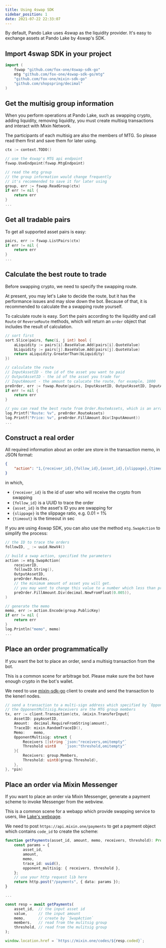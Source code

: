 ```yaml
---
title: Using 4swap SDK
sidebar_position: 1
date: 2021-07-22 22:33:07
---
```


By default, Pando Lake uses 4swap as the liquidity provider. It's easy to exchange assets at Pando Lake by 4swap's SDK.

## Import 4swap SDK in your project

```go
import (
	fswap "github.com/fox-one/4swap-sdk-go"
	mtg "github.com/fox-one/4swap-sdk-go/mtg"
	"github.com/fox-one/mixin-sdk-go"
	"github.com/shopspring/decimal"
)
```

## Get the multisig group information

When you perform operations at Pando Lake, such as swapping crypto, adding liquidity, removing liquidity, you must create multisig transactions and interact with Mixin Network.

The participants of each multisig are also the members of MTG. So please read them first and save them for later using.

```go
ctx := context.TODO()

// use the 4swap's MTG api endpoint
fswap.UseEndpoint(fswap.MtgEndpoint)

// read the mtg group
// the group information would change frequently
// it's recommended to save it for later using
group, err := fswap.ReadGroup(ctx)
if err != nil {
	return err
}
...
```

## Get all tradable pairs

To get all supported asset pairs is easy:

```go
pairs, err := fswap.ListPairs(ctx)
if err != nil {
	return err
}
...
```

## Calculate the best route to trade

Before swapping crypto, we need to specify the swapping route.

At present, you may let's Lake to decide the route, but it has the performance issues and may slow down the bot. Because of that, it is recommended to calculate the a swapping route yourself.

To calculate route is easy. Sort the pairs according to the liquidity and call `Route` or `ReverseRoute` methods, which will return an `order` object that includes the result of calculation.

```go
// sort first
sort.Slice(pairs, func(i, j int) bool {
	aLiquidity := pairs[i].BaseValue.Add(pairs[i].QuoteValue)
	bLiquidity := pairs[j].BaseValue.Add(pairs[j].QuoteValue)
	return aLiquidity.GreaterThan(bLiquidity)
})

// calculate the route
// InputAssetID - the id of the asset you want to paid
// OutputAssetID - the id of the asset you trade for
// InputAmount - the amount to calucate the route, for example, 1000
preOrder, err := fswap.Route(pairs, InputAssetID, OutputAssetID, InputAmount)
if err != nil {
	return err
}

// you can read the best route from Order.RouteAssets, which is an array of asset_id
log.Printf("Route: %v", preOrder.RouteAssets)
log.Printf("Price: %v", preOrder.FillAmount.Div(InputAmount))
...
```

## Construct a real order

All required information about an order are store in the transaction memo, in JSON format:

```json
{
	"action": "1,{receiver_id},{follow_id},{asset_id},{slippage},{timeout}"
}
```

in which,

- `{receiver_id}` is the id of user who will receive the crypto from swapping
- `{follow_id}` is a UUID to trace the order
- `{asset_id}` is the asset's ID you are swapping for
- `{slippage}` is the slippage ratio, e.g. 0.01 = 1%
- `{timeout}` is the timeout in sec

If you are using 4swap SDK, you can also use the method `mtg.SwapAction` to simplify the process:

```go
// the ID to trace the orders
followID, _ := uuid.NewV4()

// build a swap action, specified the parameters
action := mtg.SwapAction(
	receiverID,
	followID.String(),
	OutputAssetID,
	preOrder.Routes,
	// the minimum amount of asset you will get.
	// you may want to change this value to a number which less than preOrder.FillAmount
	preOrder.FillAmount.Div(decimal.NewFromFloat(0.005)),
)

// generate the memo
memo, err := action.Encode(group.PublicKey)
if err != nil {
	return err
}
log.Println("memo", memo)
...

```

## Place an order programmatically

If you want the bot to place an order, send a multisig transaction from the bot.

This is a common scene for arbitrage bot. Please make sure the bot have enough crypto in the bot's wallet.

We need to use [mixin-sdk-go](https://github.com/fox-one/mixin-sdk-go) client to create and send the transaction to the kenerl nodes.

```go
// send a transaction to a multi-sign address which specified by `OpponentMultisig`
// the OpponentMultisig.Receivers are the MTG group members
tx, err := client.Transaction(ctx, &mixin.TransferInput{
	AssetID: payAssetID,
	Amount:  decimal.RequireFromString(amount),
	TraceID: mixin.RandomTraceID(),
	Memo:    memo,
	OpponentMultisig: struct {
		Receivers []string `json:"receivers,omitempty"`
		Threshold uint8    `json:"threshold,omitempty"`
	}{
		Receivers: group.Members,
		Threshold: uint8(group.Threshold),
	},
}, *pin)
```

## Place an order via Mixin Messenger

If you want to place an order via Mixin Messenger, generate a payment scheme to invoke Messenger from the webview.

This is a common scene for a webapp which provide swapping service to users, like [Lake's webpage](https://lake.pando.im).

We need to post `https://api.mixin.one/payments` to get a payment object which contains `code_id` to create the scheme:

```typescript
function getPayments(asset_id, amount, memo, receivers, threshold): Promise<any> {
	const params = {
		asset_id,
		amount,
		memo,
		trace_id: uuid(),
		opponent_multisig: { receivers, threshold },
	};
	// use your http request lib here
	return http.post("/payments", { data: params });
}

...

const resp = await getPayments(
	asset_id,  // the input asset id
	value,     // the input amount
	memo,      // create by `SwapAction`
	members,   // read from the mulitsig group
	threshold, // read from the mulitsig group
);

window.location.href = `https://mixin.one/codes/${resp.coded}`;
```


